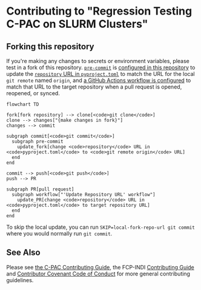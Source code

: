 # Contributing to "Regression Testing C-PAC on SLURM Clusters"

## Forking this repository

If you're making any changes to secrets or environment variables, please test in a fork of this repository. [`pre-commit`](https://github.com/FCP-INDI/C-PAC/blob/main/CONTRIBUTING.md#pre-commit) is [configured in this repository](https://github.com/childmindresearch/slurm_testing/blob/977061120765151334a2e9d3257102d4a368d791/.pre-commit-config.yaml#L81-L87) to update the [`repository` URL in `pyproject.toml`](https://github.com/childmindresearch/slurm_testing/blob/977061120765151334a2e9d3257102d4a368d791/pyproject.toml#L9) to match the  URL for the local `git remote` named `origin`, and [a GitHub Actions workflow is configured](https://github.com/childmindresearch/slurm_testing/blob/977061120765151334a2e9d3257102d4a368d791/.github/workflows/match_target_repository.yaml) to match that URL to the target repository when a pull request is opened, reopened, or synced.

```mermaid
flowchart TD

fork[fork repository] --> clone[<code>git clone</code>]
clone --> changes["{make changes in fork}"]
changes --> commit

subgraph commit[<code>git commit</code>]
  subgraph pre-commit
    update_fork[change <code>repository</code> URL in <code>pyproject.toml</code> to <code>git remote origin</code> URL]
  end
end

commit --> push[<code>git push</code>]
push --> PR

subgraph PR[pull request]
  subgraph workflow["'Update Repository URL' workflow"]
    update_PR[change <code>repository</code> URL in <code>pyproject.toml</code> to target repository URL]
  end
end
```

To skip the local update, you can run `SKIP=local-fork-repo-url git commit` where you would normally run `git commit`.

## See Also

Please see [the C-PAC Contributing Guide](https://github.com/FCP-INDI/C-PAC/blob/main/CONTRIBUTING.md), the FCP-INDI [Contributing Guide](https://github.com/FCP-INDI/.github/blob/main/CONTRIBUTING.md) and [Contributor Covenant Code of Conduct](https://github.com/FCP-INDI/.github/blob/main/CODE_OF_CONDUCT.md) for more general contributing guidelines.
